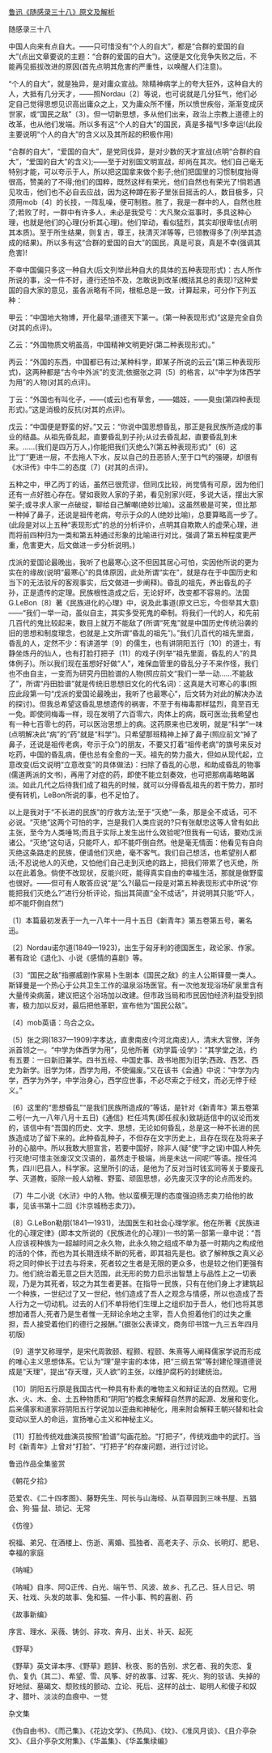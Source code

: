 [鲁迅《随感录三十八》原文及解析](https://www.vrrw.net/wx/6648.html)

随感录三十八

中国人向来有点自大。——只可惜没有“个人的自大”，都是“合群的爱国的自大”(点出文章要说的主题：“合群的爱国的自大”)。这便是文化竞争失败之后，不能再见振拔改进的原因(首先点明其危害的严重性，以唤醒人们注意)。

“个人的自大”，就是独异，是对庸众宣战。除精神病学上的夸大狂外，这种自大的人，大抵有几分天才，——照Nordau〔2〕等说，也可说就是几分狂气，他们必定自己觉得思想见识高出庸众之上，又为庸众所不懂，所以愤世疾俗，渐渐变成厌世家，或“国民之敌”〔3〕。但一切新思想，多从他们出来，政治上宗教上道德上的改革，也从他们发端。所以多有这“个人的自大”的国民，真是多福气!多幸运!(此段主要说明“个人的自大”的含义以及其所起的积极作用)

“合群的自大”，“爱国的自大”，是党同伐异，是对少数的天才宣战(点明“合群的自大”，“爱国的自大”的含义);——至于对别国文明宣战，却尚在其次。他们自己毫无特别才能，可以夸示于人，所以把这国拿来做个影子;他们把国里的习惯制度抬得很高，赞美的了不得;他们的国粹，既然这样有荣光，他们自然也有荣光了!倘若遇见攻击，他们也不必自去应战，因为这种蹲在影子里张目摇舌的人，数目极多，只须用mob〔4〕的长技，一阵乱噪，便可制胜。胜了，我是一群中的人，自然也胜了;若败了时，一群中有许多人，未必是我受亏：大凡聚众滋事时，多具这种心理，也就是他们的心理(分析其心理)。他们举动，看似猛烈，其实却很卑怯(点明其本质)。至于所生结果，则复古，尊王，扶清灭洋等等，已领教得多了(列举其造成的结果)。所以多有这“合群的爱国的自大”的国民，真是可哀，真是不幸(强调其危害)!



不幸中国偏只多这一种自大(后文列举此种自大的具体的五种表现形式)：古人所作所说的事，没一件不好，遵行还怕不及，怎敢说到改革(概括其总的表现)?这种爱国的自大家的意见，虽各派略有不同，根柢总是一致，计算起来，可分作下列五种：

甲云：“中国地大物博，开化最早;道德天下第一。(第一种表现形式)”这是完全自负(对其的点评)。

乙云：“外国物质文明虽高，中国精神文明更好(第二种表现形式)。”

丙云：“外国的东西，中国都已有过;某种科学，即某子所说的云云”(第三种表现形式)，这两种都是“古今中外派”的支流;依据张之洞〔5〕的格言，以“中学为体西学为用”的人物(对其的点评)。

丁云：“外国也有叫化子，——(或云)也有草舍，——娼妓，——臭虫(第四种表现形式)。”这是消极的反抗(对其的点评)。

戊云：“中国便是野蛮的好。”又云：“你说中国思想昏乱，那正是我民族所造成的事业的结晶。从祖先昏乱起，直要昏乱到子孙;从过去昏乱起，直要昏乱到未来。……(我们是四万万人，)你能把我们灭绝么?(第五种表现形式)”〔6〕这比“丁”更进一层，不去拖人下水，反以自己的丑恶骄人;至于口气的强硬，却很有《水浒传》中牛二的态度〔7〕(对其的点评)。

五种之中，甲乙丙丁的话，虽然已很荒谬，但同戊比较，尚觉情有可原，因为他们还有一点好胜心存在。譬如衰败人家的子弟，看见别家兴旺，多说大话，摆出大家架子;或寻求人家一点破绽，聊给自己解嘲(绝妙比喻)。这虽然极是可笑，但比那一种掉了鼻子，还说是祖传老病，夸示于众的人(绝妙比喻)，总要算略高一步了。(此段是对以上五种“表现形式”的总的分析评价，点明其自欺欺人的虚荣心理，进而将前四种归为一类和第五种通过形象的比喻进行对比，强调了第五种程度更严重，危害更大，后文做进一步分析说明。)

戊派的爱国论最晚出，我听了也最寒心;这不但因其居心可怕，实因他所说的更为实在的缘故(说明“最寒心”的具体原因，此处所谓“实在”，就是存在于中国历史和当下的无法驳斥的客观事实，后文做进一步阐释)。昏乱的祖先，养出昏乱的子孙，正是遗传的定理。民族根性造成之后，无论好坏，改变都不容易的。法国G.LeBon〔8〕著《民族进化的心理》中，说及此事道(原文已忘，今但举其大意)——“我们一举一动，虽似自主，其实多受死鬼的牵制。将我们一代的人，和先前几百代的鬼比较起来，数目上就万不能敌了(所谓“死鬼”就是中国历史传统沿袭的旧的思想和制度理念，也就是上文所谓“昏乱的祖先”)。”我们几百代的祖先里面，昏乱的人，定然不少：有讲道学〔9〕的儒生，也有讲阴阳五行〔10〕的道士，有静坐炼丹的仙人，也有打脸打把子〔11〕的戏子(列举“祖先里面，昏乱的人”的具体例子)。所以我们现在虽想好好做“人”，难保血管里的昏乱分子不来作怪，我们也不由自主，一变而为研究丹田脸谱的人物(照应前文“我们一举一动……不能敌了”，所谓“丹田脸谱”就是传统旧思想旧文化的代名词)：这真是大可寒心的事(照应此段第一句“戊派的爱国论最晚出，我听了也最寒心”，后文转为对此的解决办法的探讨)。但我总希望这昏乱思想遗传的祸害，不至于有梅毒那样猛烈，竟至百无一免。即使同梅毒一样，现在发明了六百零六，肉体上的病，既可医治;我希望也有一种七百零七的药，可以医治思想上的病。这药原来也已发明，就是“科学”一味(点明解决此“病”的“药”就是“科学”)。只希望那班精神上掉了鼻子(照应前文“掉了鼻子，还说是祖传老病，夸示于众”)的朋友，不要又打着“祖传老病”的旗号来反对吃药，中国的昏乱病，便也总有全愈的一天。祖先的势力虽大，但如从现代起，立意改变(后文说明“立意改变”的具体做法)：扫除了昏乱的心思，和助成昏乱的物事(儒道两派的文书)，再用了对症的药，即使不能立刻奏效，也可把那病毒略略羼淡。如此几代之后待我们成了祖先的时候，就可以分得昏乱祖先的若干势力，那时便有转机，LeBon所说的事，也不足怕了。

以上是我对于“不长进的民族”的疗救方法;至于“灭绝”一条，那是全不成话，可不必说。“灭绝”这两个可怕的字，岂是我们人类应说的?只有张献忠这等人曾有如此主张，至今为人类唾骂;而且于实际上发生出什么效验呢?但我有一句话，要劝戊派诸公。“灭绝”这句话，只能吓人，却不能吓倒自然。他是毫无情面：他看见有自向灭绝这条路走的民族，便请他们灭绝，毫不客气。我们自己想活，也希望别人都活;不忍说他人的灭绝，又怕他们自己走到灭绝的路上，把我们带累了也灭绝，所以在此着急。倘使不改现状，反能兴旺，能得真实自由的幸福生活，那就是做野蛮也很好。——但可有人敢答应说“是”么?(最后一段是对第五种表现形式中所说“你能把我们灭绝么?”进行分析评论，指出其简直“全不成话”，并说明其只能“吓人，却不能吓倒自然”)

〔1〕本篇最初发表于一九一八年十一月十五日《新青年》第五卷第五号，署名迅。

〔2〕Nordau诺尔道(1849—1923)，出生于匈牙利的德国医生，政论家、作家。著有政论《退化》、小说《感情的喜剧》等。

〔3〕“国民之敌”指挪威剧作家易卜生剧本《国民之敌》的主人公斯铎曼一类人。斯铎曼是一个热心于公共卫生工作的温泉浴场医官。有一次他发现浴场矿泉里含有大量传染病菌，建议把这个浴场加以改建。但市政当局和市民因怕经济利益受到损害，极力加以反对，最后把他革职，宣布他为“国民公敌”。

〔4〕mob英语：乌合之众。

〔5〕张之洞(1837—1909)字孝达，直隶南皮(今河北南皮)人，清末大官僚，洋务派首领之一。“中学为体西学为用”，见他所著《劝学篇·设学》：“其学堂之法，约有五要：一曰新旧兼学。四书五经、中国史事、政书地图为旧学;西政、西艺、西史为新学。旧学为体，西学为用，不使偏废。”又在该书《会通》中说：“中学为内学，西学为外学，中学治身心，西学应世事，不必尽索之于经文，而必无悖于经义。”

〔6〕这里的“思想昏乱”“是我们民族所造成的”等话，是针对《新青年》第五卷第二号(一九一八年八月十五日)《通信》栏任鸿隽(即任叔永)致胡适信中的议论而发的，该信中有“吾国的历史、文字、思想，无论如何昏乱，总是这一种不长进的民族造成功了留下来的。此种昏乱种子，不但存在文字历史上，且存在现在及将来子孙的心脑中。所以我敢大胆宣言，若要中国好，除非人(疑“使”字之误)中国人种先行灭绝!可惜主张废汉文汉语的，虽然走于极端，尚是未达一间呢!”等语。按任鸿隽，四川巴县人，科学家。这里所引的话，是他为了反对当时钱玄同等关于要废孔学、灭道教，驱除一般人幼稚、野蛮、顽固思想，必先废灭汉字的论点而发的。

〔7〕牛二小说《水浒》中的人物。他以蛮横无理的态度强迫扬志卖刀给他的故事，见该书第十二回《汴京城杨志卖刀》。

〔8〕G.LeBon勒朋(1841—1931)，法国医生和社会心理学家。他在所著《民族进化的心理定律》(即本文所说的《民族进化的心理》)一书的第一部第一章中说：“吾人应该视种族为一超越时间之永久物，此永久物之组成不单为基一时期内之构成他的活的个体，而也为其长期连续不断的死者，即其祖先是也。欲了解种族之真义必将之同时伸长于过去与将来，死者较之生者是无限的更众多，也是较之他们更强有力。他们统治着无意之巨大范围，此无形的势力启示出智慧上与品性上之一切表现，乃是为其死者，较之为其生者更甚。在指导一民族，只有在他们身上才建筑起一个种族，一世纪过了又一世纪，他们造成了吾人之观念与情感，所以也造成了吾人行为之一切动机。过去的人们不单将他们生理上之组织加于吾人，他们也将其思想加诸吾人;死者乃是生者惟一无辩论余地之主宰，吾人负担着他们的过失之重担，吾人接受着他们的德行之报酬。”(据张公表译文，商务印书馆一九三五年四月初版)

〔9〕道学又称理学，是宋代周敦颐、程颢、程颐、朱熹等人阐释儒家学说而形成的唯心主义思想体系。它认为“理”是宇宙的本体，把“三纲五常”等封建伦理道德说成是“天理”，提出“存天理，灭人欲”的主张，以维护腐朽的封建统治。

〔10〕阴阳五行原是我国古代一种具有朴素的唯物主义和辩证法的自然观。它用水、火、木、金、土五种物质和“阴阳”的概念来解释自然界的起源、发展和变化。后来儒家和道家将阴阳五行学说加以歪曲和神秘化，用来附会解释王朝兴替和社会变动以至人的命运，宣扬唯心主义和神秘主义。

〔11〕打脸传统戏曲演员按照“脸谱”勾画花脸。“打把子”，传统戏曲中的武打。当时《新青年》上曾对“打脸”、“打把子”的存废问题，进行过讨论。

鲁迅作品全集鉴赏

《朝花夕拾》

范爱农、《二十四孝图》、藤野先生、阿长与山海经、从百草园到三味书屋、五猖会、狗·猫·鼠、琐记、无常

《仿徨》

祝福、弟兄、在酒楼上、伤逝、离婚、孤独者、高老夫子、示众、长明灯、肥皂、幸福的家庭

《呐喊》

《呐喊》自序、阿Q正传、白光、端午节、风波、故乡、孔乙己、狂人日记、明天、社戏、头发的故事、兔和猫、一件小事、鸭的喜剧、药

《故事新编》

序言、理水、采薇、铸剑、非攻、奔月、出关、补天、起死

《野草》

《野草》英文译本序、《野草》题辞、秋夜、影的告别、求乞者、我的失恋、复仇、复仇〔其二〕、希望、雪、风筝、好的故事、过客、死火、狗的驳诘、失掉的好地狱、墓碣文、颓败线的颤动、立论、死后、这样的战士、聪明人和傻子和奴才、腊叶、淡淡的血痕中、一觉

杂文集

《伪自由书》、《而己集》、《花边文学》、《热风》、《坟》、《准风月谈》、《且介亭杂文》、《且介亭杂文附集》、《华盖集》、《华盖集续编》

